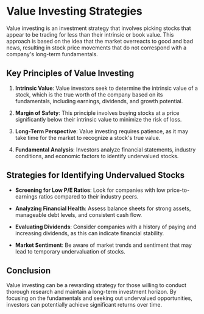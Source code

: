 # Value Investing Strategies

Value investing is an investment strategy that involves picking stocks that appear to be trading for less than their intrinsic or book value. This approach is based on the idea that the market overreacts to good and bad news, resulting in stock price movements that do not correspond with a company's long-term fundamentals.

## Key Principles of Value Investing

1. **Intrinsic Value**: Value investors seek to determine the intrinsic value of a stock, which is the true worth of the company based on its fundamentals, including earnings, dividends, and growth potential.

2. **Margin of Safety**: This principle involves buying stocks at a price significantly below their intrinsic value to minimize the risk of loss.

3. **Long-Term Perspective**: Value investing requires patience, as it may take time for the market to recognize a stock's true value.

4. **Fundamental Analysis**: Investors analyze financial statements, industry conditions, and economic factors to identify undervalued stocks.

## Strategies for Identifying Undervalued Stocks

- **Screening for Low P/E Ratios**: Look for companies with low price-to-earnings ratios compared to their industry peers.

- **Analyzing Financial Health**: Assess balance sheets for strong assets, manageable debt levels, and consistent cash flow.

- **Evaluating Dividends**: Consider companies with a history of paying and increasing dividends, as this can indicate financial stability.

- **Market Sentiment**: Be aware of market trends and sentiment that may lead to temporary undervaluation of stocks.

## Conclusion

Value investing can be a rewarding strategy for those willing to conduct thorough research and maintain a long-term investment horizon. By focusing on the fundamentals and seeking out undervalued opportunities, investors can potentially achieve significant returns over time.